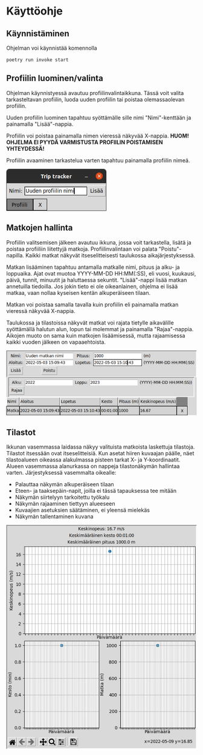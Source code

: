 # Käyttöohje

## Käynnistäminen

Ohjelman voi käynnistää komennolla

```
poetry run invoke start
```

## Profiilin luominen/valinta

Ohjelman käynnistyessä avautuu profiilinvalintaikkuna. Tässä voit valita tarkasteltavan profiilin, luoda uuden profiilin tai poistaa olemassaolevan profiilin.

Uuden profiilin luominen tapahtuu syöttämälle sille nimi "Nimi"-kenttään ja painamalla "Lisää"-nappia.

Profiilin voi poistaa painamalla nimen vieressä näkyvää X-nappia. **HUOM! OHJELMA EI PYYDÄ VARMISTUSTA PROFIILIN POISTAMISEN YHTEYDESSÄ!**

Profiilin avaaminen tarkastelua varten tapahtuu painamalla profiilin nimeä.

![](./kuvat/kayttoohje-profiili.png)

## Matkojen hallinta

Profiilin valitsemisen jälkeen avautuu ikkuna, jossa voit tarkastella, lisätä ja poistaa profiiliin liitettyjä matkoja. Profiilinvalintaan voi palata "Poistu"-napilla. Kaikki matkat näkyvät itseselitteisesti taulukossa aikajärjestyksessä.

Matkan lisääminen tapahtuu antamalla matkalle nimi, pituus ja alku- ja loppuaika. Ajat ovat muotoa YYYY-MM-DD HH:MM(:SS), eli vuosi, kuukausi, päivä, tunnit, minuutit ja haluttaessa sekuntit. "Lisää"-nappi lisää matkan annetuilla tiedoilla. Jos jokin tieto ei ole oikeanlainen, ohjelma ei lisää matkaa, vaan nollaa kyseisen kentän alkuperäiseen tilaan.

Matkan voi poistaa samalla tavalla kuin profiilin eli painamalla matkan vieressä näkyvää X-nappia.

Taulukossa ja tilastoissa näkyvät matkat voi rajata tietylle aikavälille syöttämällä halutun alun, lopun tai molemmat ja painamalla "Rajaa"-nappia. Aikojen muoto on sama kuin matkojen lisäämisessä, mutta rajaamisessa kaikki vuoden jälkeen on vapaaehtoista.

![](./kuvat/kayttoohje-matkat.png)

## Tilastot

Ikkunan vasemmassa laidassa näkyy valituista matkoista laskettuja tilastoja. Tilastot itsessään ovat itseselitteisiä. Kun asetat hiiren kuvaajan päälle, näet tilastoalueen oikeassa alakulmassa pisteen tarkat X- ja Y-koordinaatit. Alueen vasemmassa alanurkassa on nappeja tilastonäkymän hallintaa varten. Järjestyksessä vasemmalta oikealle:

 - Palauttaa näkymän alkuperäiseen tilaan
 - Eteen- ja taaksepäin-napit, joilla ei tässä tapauksessa tee mitään
 - Näkymän siirtelyyn tarkoitettu työkalu
 - Näkymän rajaaminen tiettyyn alueeseen
 - Kuvaajien asetuksien säätäminen, ei yleensä mielekäs
 - Näkymän tallentaminen kuvana

![](./kuvat/kayttoohje-tilastot.png)
